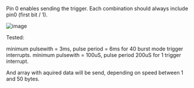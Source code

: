 Pin 0 enables sending the trigger. Each combination should always include pin0 (first bit / 1).

![image](https://github.com/user-attachments/assets/276592ce-6d58-4154-bebd-10d3c30bddda)

Tested: 

minimum pulsewith = 3ms, pulse period = 6ms for 40 burst mode trigger interrupts. 
minimum pulsewith = 100uS, pulse period 200uS for 1 trigger interrupt.

And array with aquired data will be send, depending on speed between 1 and 50 bytes.